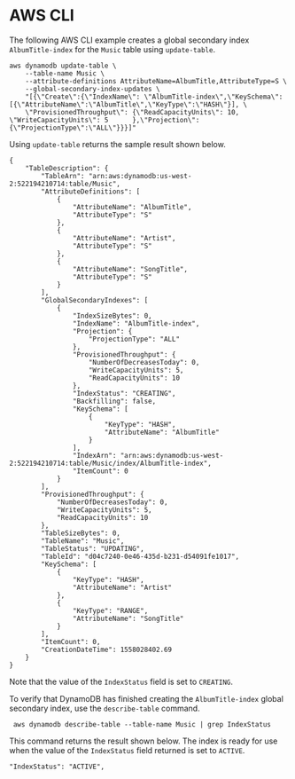 # AWS CLI<a name="getting-started-step-6-CLI"></a>

The following AWS CLI example creates a global secondary index `AlbumTitle-index` for the `Music` table using `update-table`\.

```
aws dynamodb update-table \
    --table-name Music \
    --attribute-definitions AttributeName=AlbumTitle,AttributeType=S \
    --global-secondary-index-updates \
    "[{\"Create\":{\"IndexName\": \"AlbumTitle-index\",\"KeySchema\":[{\"AttributeName\":\"AlbumTitle\",\"KeyType\":\"HASH\"}], \
    \"ProvisionedThroughput\": {\"ReadCapacityUnits\": 10, \"WriteCapacityUnits\": 5      },\"Projection\":{\"ProjectionType\":\"ALL\"}}}]"
```

Using `update-table` returns the sample result shown below\.

```
{
    "TableDescription": {
        "TableArn": "arn:aws:dynamodb:us-west-2:522194210714:table/Music", 
        "AttributeDefinitions": [
            {
                "AttributeName": "AlbumTitle", 
                "AttributeType": "S"
            }, 
            {
                "AttributeName": "Artist", 
                "AttributeType": "S"
            }, 
            {
                "AttributeName": "SongTitle", 
                "AttributeType": "S"
            }
        ], 
        "GlobalSecondaryIndexes": [
            {
                "IndexSizeBytes": 0, 
                "IndexName": "AlbumTitle-index", 
                "Projection": {
                    "ProjectionType": "ALL"
                }, 
                "ProvisionedThroughput": {
                    "NumberOfDecreasesToday": 0, 
                    "WriteCapacityUnits": 5, 
                    "ReadCapacityUnits": 10
                }, 
                "IndexStatus": "CREATING", 
                "Backfilling": false, 
                "KeySchema": [
                    {
                        "KeyType": "HASH", 
                        "AttributeName": "AlbumTitle"
                    }
                ], 
                "IndexArn": "arn:aws:dynamodb:us-west-2:522194210714:table/Music/index/AlbumTitle-index", 
                "ItemCount": 0
            }
        ], 
        "ProvisionedThroughput": {
            "NumberOfDecreasesToday": 0, 
            "WriteCapacityUnits": 5, 
            "ReadCapacityUnits": 10
        }, 
        "TableSizeBytes": 0, 
        "TableName": "Music", 
        "TableStatus": "UPDATING", 
        "TableId": "d04c7240-0e46-435d-b231-d54091fe1017", 
        "KeySchema": [
            {
                "KeyType": "HASH", 
                "AttributeName": "Artist"
            }, 
            {
                "KeyType": "RANGE", 
                "AttributeName": "SongTitle"
            }
        ], 
        "ItemCount": 0, 
        "CreationDateTime": 1558028402.69
    }
}
```

Note that the value of the `IndexStatus` field is set to `CREATING`\.

To verify that DynamoDB has finished creating the `AlbumTitle-index` global secondary index, use the `describe-table` command\. 

```
 aws dynamodb describe-table --table-name Music | grep IndexStatus
```

This command returns the result shown below\. The index is ready for use when the value of the `IndexStatus` field returned is set to `ACTIVE`\. 

```
"IndexStatus": "ACTIVE", 
```